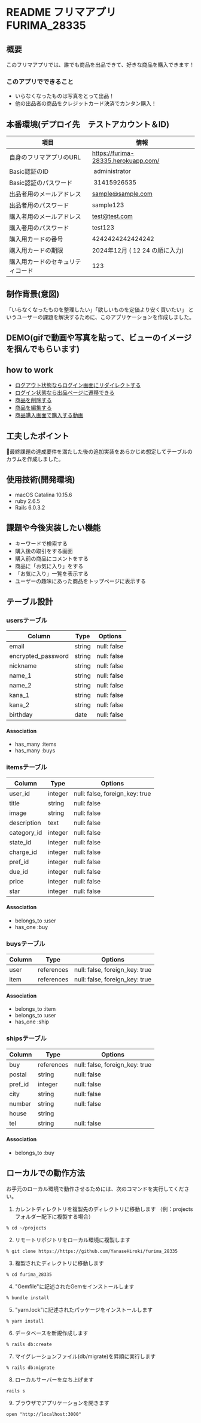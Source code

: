 # README フリマアプリ FURIMA_28335

## 概要
このフリマアプリでは、誰でも商品を出品できて、好きな商品を購入できます！
### このアプリでできること
- いらなくなったものは写真をとって出品！
- 他の出品者の商品をクレジットカード決済でカンタン購入！

## 本番環境(デプロイ先　テストアカウント＆ID)
| 項目  | 情報 |
| --  | --  |
| 自身のフリマアプリのURL | https://furima-28335.herokuapp.com/ |
| Basic認証のID |  administrator |
| Basic認証のパスワード |  31415926535 |
| 出品者用のメールアドレス | sample@sample.com |
| 出品者用のパスワード | sample123 |
| 購入者用のメールアドレス | test@test.com |
| 購入者用のパスワード | test123 |
| 購入用カードの番号 | 4242424242424242 |
| 購入用カードの期限 | 2024年12月 ( 12 24 の順に入力) |
| 購入用カードのセキュリティコード | 123 |


## 制作背景(意図)

「いらなくなったものを整理したい」「欲しいものを定価より安く買いたい」
というユーザーの課題を解決するために、このアプリケーションを作成しました。

## DEMO(gifで動画や写真を貼って、ビューのイメージを掴んでもらいます)

## how to work
- [ログアウト状態ならログイン画面にリダイレクトする](https://gyazo.com/7d31bfccbc1c3c539ecc3b6aa51cdbc1)
- [ログイン状態なら出品ページに遷移できる](https://gyazo.com/38536edc7ba20d85f9542084a109dc2b)
- [商品を削除する](https://gyazo.com/9384d7cde4bd34fb4255bdddc53878bc)
- [商品を編集する](https://gyazo.com/b4579251c3a30e36783201a1b7ae9149)
- [商品購入画面で購入する動画](https://gyazo.com/1e58a1099dff128c92bde51520752846)

## 工夫したポイント

最終課題の達成要件を満たした後の追加実装をあらかじめ想定してテーブルのカラムを作成しました。

## 使用技術(開発環境)

- macOS Catalina 10.15.6
- ruby 2.6.5
- Rails 6.0.3.2

## 課題や今後実装したい機能

- キーワードで検索する
- 購入後の取引をする画面
- 購入前の商品にコメントをする
- 商品に「お気に入り」をする
- 「お気に入り」一覧を表示する
- ユーザーの趣味にあった商品をトップページに表示する

## テーブル設計

### usersテーブル

| Column             | Type   | Options     |
| ------------------ | ------ | ----------- |
| email              | string | null: false |
| encrypted_password | string | null: false |
| nickname           | string | null: false |
| name_1             | string | null: false |
| name_2             | string | null: false |
| kana_1             | string | null: false |
| kana_2             | string | null: false |
| birthday           | date   | null: false |

#### Association

- has_many :items
- has_many :buys

### itemsテーブル

| Column      | Type    | Options                        |
| ----------- | ------- | ------------------------------ |
| user_id     | integer | null: false, foreign_key: true |
| title       | string  | null: false                    |
| image       | string  | null: false                    |
| description | text    | null: false                    |
| category_id | integer | null: false                    |
| state_id    | integer | null: false                    |
| charge_id   | integer | null: false                    |
| pref_id     | integer | null: false                    |
| due_id      | integer | null: false                    |
| price       | integer | null: false                    |
| star        | integer | null: false                    |

#### Association

- belongs_to :user
- has_one :buy

### buysテーブル

| Column | Type       | Options                        |
| ------ | ---------- | ------------------------------ |
| user   | references | null: false, foreign_key: true |
| item   | references | null: false, foreign_key: true |

#### Association

- belongs_to :item
- belongs_to :user
- has_one :ship

### shipsテーブル

| Column  | Type       | Options                        |
| ------- | ---------- | ------------------------------ |
| buy     | references | null: false, foreign_key: true |
| postal  | string     | null: false                    |
| pref_id | integer    | null: false                    |
| city    | string     | null: false                    |
| number  | string     | null: false                    |
| house   | string     |                                |
| tel     | string     | null: false                    |

#### Association

- belongs_to :buy

## ローカルでの動作方法
お手元のローカル環境で動作させるためには、次のコマンドを実行してください。
1. カレントディレクトリを複製先のディレクトリに移動します
（例：projectsフォルダー配下に複製する場合）
```
% cd ~/projects
```
2. リモートリポジトリをローカル環境に複製します
```
% git clone https://https://github.com/YanaseHiroki/furima_28335
```
3. 複製されたディレクトリに移動します
```
% cd furima_28335 
```
4. "Gemfile"に記述されたGemをインストールします
```
% bundle install
```
5. "yarn.lock"に記述されたパッケージをインストールします
```
% yarn install
```
6. データベースを新規作成します
```
% rails db:create
```
7. マイグレーションファイル(db/migrate)を昇順に実行します
```
% rails db:migrate
```
8. ローカルサーバーを立ち上げます
```
rails s
```
9. ブラウザでアプリケーションを開きます
```
open "http://localhost:3000"
```